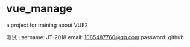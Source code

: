 # vue_manage
a project for training about VUE2

测试
username: JT-2018
email: 1085487760@qq.com
password: github